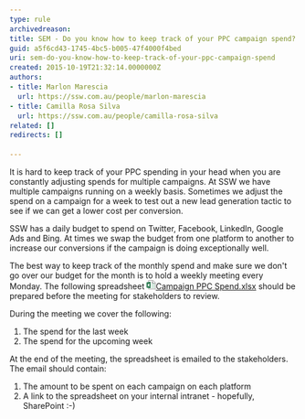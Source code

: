 ```yaml
---
type: rule
archivedreason: 
title: SEM - Do you know how to keep track of your PPC campaign spend?
guid: a5f6cd43-1745-4bc5-b005-47f4000f4bed
uri: sem-do-you-know-how-to-keep-track-of-your-ppc-campaign-spend
created: 2015-10-19T21:32:14.0000000Z
authors:
- title: Marlon Marescia
  url: https://ssw.com.au/people/marlon-marescia
- title: Camilla Rosa Silva
  url: https://ssw.com.au/people/camilla-rosa-silva
related: []
redirects: []

---
```


It is hard to keep track of your PPC spending in your head when you are constantly adjusting spends for multiple campaigns. At SSW we have multiple campaigns running on a weekly basis. Sometimes we adjust the spend on a campaign for a week to test out a new lead generation tactic to see if we can get a lower cost per conversion.

<!--endintro-->

SSW has a daily budget to spend on Twitter, Facebook, LinkedIn, Google Ads and Bing. At times we swap the budget from one platform to another to increase our conversions if the campaign is doing exceptionally well.

The best way to keep track of the monthly spend and make sure we don't go over our budget for the month is to hold a weekly meeting every Monday. The following spreadsheet [
![](icxlsx.png)Campaign PPC Spend.xlsx](/AnalyticsReports/Campaign%20PPC%20Spend.xlsx) should be prepared before the meeting for stakeholders to review.

During the meeting we cover the following:

1. The spend for the last week
2. The spend for the upcoming week


At the end of the meeting, the spreadsheet is emailed to the stakeholders. The email should contain:

1. The amount to be spent on each campaign on each platform
2. A link to the spreadsheet on your internal intranet - hopefully, SharePoint :-)

